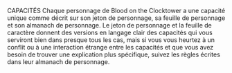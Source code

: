 
CAPACITÉS
Chaque personnage de Blood on the Clocktower a une capacité unique comme décrit sur son jeton de personnage, sa feuille de personnage et son almanach de personnage. Le jeton de personnage et la feuille de caractère donnent des versions en langage clair des capacités qui vous serviront bien dans presque tous les cas, mais si vous vous heurtez à un conflit ou à une interaction étrange entre les capacités et que vous avez besoin de trouver une explication plus spécifique, suivez les règles écrites dans leur almanach de personnage.


